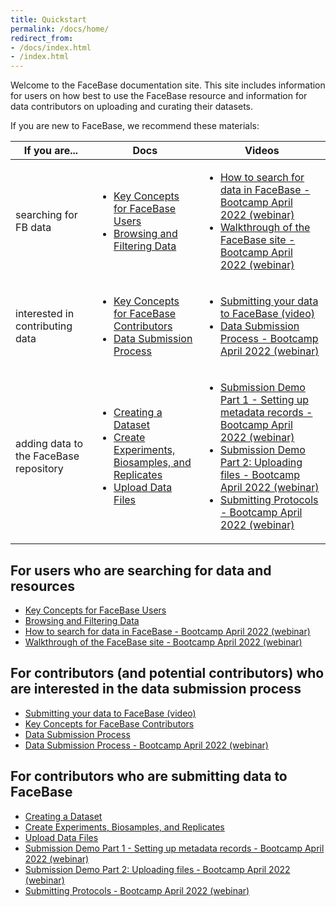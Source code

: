 ```yaml
---
title: Quickstart
permalink: /docs/home/
redirect_from:
- /docs/index.html
- /index.html
---
```


Welcome to the FaceBase documentation site. This site includes information for users on how best to use the FaceBase resource and information for data contributors on uploading and curating their datasets.

If you are new to FaceBase, we recommend these materials:

| If you are... | Docs | Videos |
|---|---|---|
| searching for FB data | <ul><li>[Key Concepts for FaceBase Users](/docs/user-key-concepts/)</li><li>[Browsing and Filtering Data](/docs/discovering-data/)</li></ul> |  <ul><li>[How to search for data in FaceBase - Bootcamp April 2022 (webinar)](https://youtu.be/pEF4SYzA_Aw)</li><li>[Walkthrough of the FaceBase site - Bootcamp April 2022 (webinar)](https://youtu.be/65G8gIcqd04)</li></ul> |
| interested in contributing data | <ul><li>[Key Concepts for FaceBase Contributors](/docs/Data-Submission-Key-Concepts/)</li><li>[Data Submission Process](/docs/Data-Submission-Process/)</li></ul> | <ul><li>[Submitting your data to FaceBase (video)](https://youtu.be/S0gmerUo3I8)</li><li>[Data Submission Process - Bootcamp April 2022 (webinar)](https://youtu.be/S0gmerUo3I8)</li></ul> |
| adding data to the FaceBase repository | <ul><li>[Creating a Dataset](/docs/Create-a-Dataset/)</li><li>[Create Experiments, Biosamples, and Replicates](/docs/Describe-Experiments-Biosamples-and-Replicates/)</li><li>[Upload Data Files](/docs/Upload-Files/)</li></ul> | <ul><li>[Submission Demo Part 1 - Setting up metadata records - Bootcamp April 2022 (webinar)](https://youtu.be/DtYjI2rAHCs)</li><li>[Submission Demo Part 2: Uploading files - Bootcamp April 2022 (webinar)](https://youtu.be/BoRrrBSAOow)</li><li>[Submitting Protocols - Bootcamp April 2022 (webinar)](https://youtu.be/vacr9pPzbBI)</li></ul> |

## For users who are searching for data and resources

- [Key Concepts for FaceBase Users](/docs/user-key-concepts/)
- [Browsing and Filtering Data](/docs/discovering-data/)
- [How to search for data in FaceBase - Bootcamp April 2022 (webinar)](https://youtu.be/pEF4SYzA_Aw)
- [Walkthrough of the FaceBase site - Bootcamp April 2022 (webinar)](https://youtu.be/65G8gIcqd04)

## For contributors (and potential contributors) who are interested in the data submission process

- [Submitting your data to FaceBase (video)](https://youtu.be/S0gmerUo3I8)
- [Key Concepts for FaceBase Contributors](/docs/Data-Submission-Key-Concepts/)
- [Data Submission Process](/docs/Data-Submission-Process/)
- [Data Submission Process - Bootcamp April 2022 (webinar)](https://youtu.be/S0gmerUo3I8)

## For contributors who are submitting data to FaceBase

- [Creating a Dataset](/docs/Create-a-Dataset/)
- [Create Experiments, Biosamples, and Replicates](/docs/Describe-Experiments-Biosamples-and-Replicates/)
- [Upload Data Files](/docs/Upload-Files/)
- [Submission Demo Part 1 - Setting up metadata records - Bootcamp April 2022 (webinar)](https://youtu.be/DtYjI2rAHCs)
- [Submission Demo Part 2: Uploading files - Bootcamp April 2022 (webinar)](https://youtu.be/BoRrrBSAOow)
- [Submitting Protocols - Bootcamp April 2022 (webinar)](https://youtu.be/vacr9pPzbBI)
